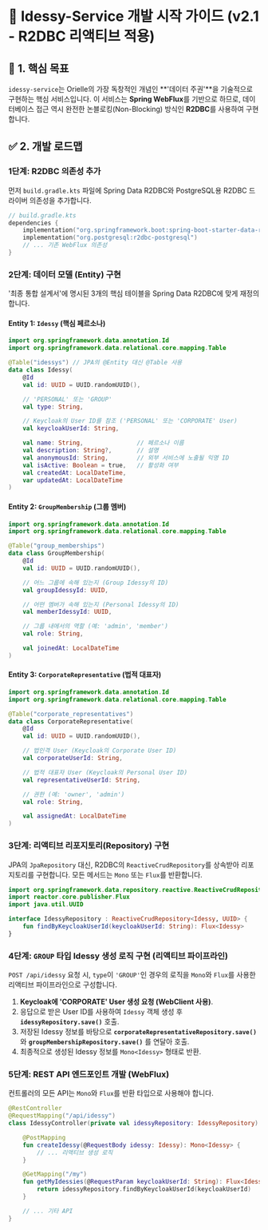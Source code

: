 # 🚀 Idessy-Service 개발 시작 가이드 (v2.1 - R2DBC 리액티브 적용)

## 🎯 1. 핵심 목표

`idessy-service`는 Orielle의 가장 독창적인 개념인 **'데이터 주권'**을 기술적으로 구현하는 핵심 서비스입니다. 이 서비스는 **Spring WebFlux**를 기반으로 하므로, 데이터베이스 접근 역시 완전한 논블로킹(Non-Blocking) 방식인 **R2DBC**를 사용하여 구현합니다.

## ✅ 2. 개발 로드맵

### 1단계: R2DBC 의존성 추가

먼저 `build.gradle.kts` 파일에 Spring Data R2DBC와 PostgreSQL용 R2DBC 드라이버 의존성을 추가합니다.

```kotlin
// build.gradle.kts
dependencies {
    implementation("org.springframework.boot:spring-boot-starter-data-r2dbc")
    implementation("org.postgresql:r2dbc-postgresql")
    // ... 기존 WebFlux 의존성
}
```

### 2단계: 데이터 모델 (Entity) 구현

'최종 통합 설계서'에 명시된 3개의 핵심 테이블을 Spring Data R2DBC에 맞게 재정의합니다.

#### Entity 1: `Idessy` (핵심 페르소나)

```kotlin
import org.springframework.data.annotation.Id
import org.springframework.data.relational.core.mapping.Table

@Table("idessys") // JPA의 @Entity 대신 @Table 사용
data class Idessy(
    @Id
    val id: UUID = UUID.randomUUID(),

    // 'PERSONAL' 또는 'GROUP'
    val type: String,

    // Keycloak의 User ID를 참조 ('PERSONAL' 또는 'CORPORATE' User)
    val keycloakUserId: String,

    val name: String,               // 페르소나 이름
    val description: String?,       // 설명
    val anonymousId: String,        // 외부 서비스에 노출될 익명 ID
    val isActive: Boolean = true,   // 활성화 여부
    val createdAt: LocalDateTime,
    var updatedAt: LocalDateTime
)
```

#### Entity 2: `GroupMembership` (그룹 멤버)

```kotlin
import org.springframework.data.annotation.Id
import org.springframework.data.relational.core.mapping.Table

@Table("group_memberships")
data class GroupMembership(
    @Id
    val id: UUID = UUID.randomUUID(),

    // 어느 그룹에 속해 있는지 (Group Idessy의 ID)
    val groupIdessyId: UUID,

    // 어떤 멤버가 속해 있는지 (Personal Idessy의 ID)
    val memberIdessyId: UUID,

    // 그룹 내에서의 역할 (예: 'admin', 'member')
    val role: String,

    val joinedAt: LocalDateTime
)
```

#### Entity 3: `CorporateRepresentative` (법적 대표자)

```kotlin
import org.springframework.data.annotation.Id
import org.springframework.data.relational.core.mapping.Table

@Table("corporate_representatives")
data class CorporateRepresentative(
    @Id
    val id: UUID = UUID.randomUUID(),

    // 법인격 User (Keycloak의 Corporate User ID)
    val corporateUserId: String,

    // 법적 대표자 User (Keycloak의 Personal User ID)
    val representativeUserId: String,

    // 권한 (예: 'owner', 'admin')
    val role: String,

    val assignedAt: LocalDateTime
)
```

### 3단계: 리액티브 리포지토리(Repository) 구현

JPA의 `JpaRepository` 대신, R2DBC의 `ReactiveCrudRepository`를 상속받아 리포지토리를 구현합니다. 모든 메서드는 `Mono` 또는 `Flux`를 반환합니다.

```kotlin
import org.springframework.data.repository.reactive.ReactiveCrudRepository
import reactor.core.publisher.Flux
import java.util.UUID

interface IdessyRepository : ReactiveCrudRepository<Idessy, UUID> {
    fun findByKeycloakUserId(keycloakUserId: String): Flux<Idessy>
}
```

### 4단계: `GROUP` 타입 Idessy 생성 로직 구현 (리액티브 파이프라인)

`POST /api/idessy` 요청 시, `type`이 `'GROUP'`인 경우의 로직을 `Mono`와 `Flux`를 사용한 리액티브 파이프라인으로 구성합니다.

1.  **Keycloak에 'CORPORATE' User 생성 요청 (WebClient 사용)**.
2.  응답으로 받은 User ID를 사용하여 `Idessy` 객체 생성 후 **`idessyRepository.save()`** 호출.
3.  저장된 Idessy 정보를 바탕으로 **`corporateRepresentativeRepository.save()`** 와 **`groupMembershipRepository.save()`** 를 연달아 호출.
4.  최종적으로 생성된 Idessy 정보를 `Mono<Idessy>` 형태로 반환.

### 5단계: REST API 엔드포인트 개발 (WebFlux)

컨트롤러의 모든 API는 `Mono`와 `Flux`를 반환 타입으로 사용해야 합니다.

```kotlin
@RestController
@RequestMapping("/api/idessy")
class IdessyController(private val idessyRepository: IdessyRepository) {

    @PostMapping
    fun createIdessy(@RequestBody idessy: Idessy): Mono<Idessy> {
        // ... 리액티브 생성 로직
    }

    @GetMapping("/my")
    fun getMyIdessies(@RequestParam keycloakUserId: String): Flux<Idessy> {
        return idessyRepository.findByKeycloakUserId(keycloakUserId)
    }

    // ... 기타 API
}
```